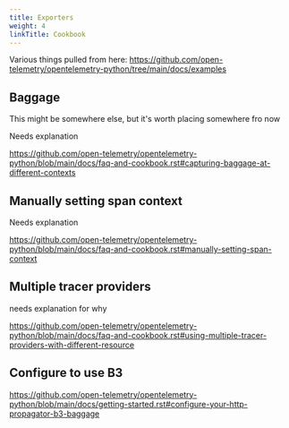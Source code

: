 ```yaml
---
title: Exporters
weight: 4
linkTitle: Cookbook
---
```


Various things pulled from here: https://github.com/open-telemetry/opentelemetry-python/tree/main/docs/examples

## Baggage

This might be somewhere else, but it's worth placing somewhere fro now

Needs explanation

https://github.com/open-telemetry/opentelemetry-python/blob/main/docs/faq-and-cookbook.rst#capturing-baggage-at-different-contexts

## Manually setting span context

Needs explanation

https://github.com/open-telemetry/opentelemetry-python/blob/main/docs/faq-and-cookbook.rst#manually-setting-span-context

## Multiple tracer providers

needs explanation for why

https://github.com/open-telemetry/opentelemetry-python/blob/main/docs/faq-and-cookbook.rst#using-multiple-tracer-providers-with-different-resource

## Configure to use B3

https://github.com/open-telemetry/opentelemetry-python/blob/main/docs/getting-started.rst#configure-your-http-propagator-b3-baggage
